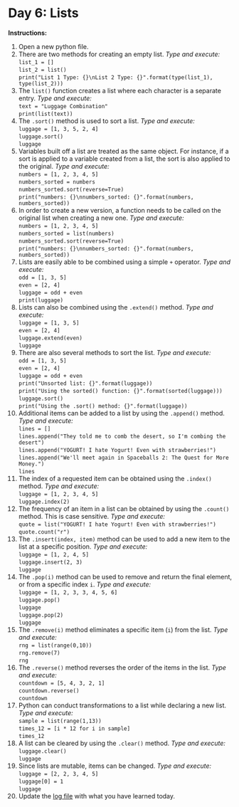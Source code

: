 # Day 6: Lists
**Instructions:** 
1. Open a new python file.
2. There are two methods for creating an empty list. _Type and execute:_  
   `list_1 = []`  
   `list_2 = list()`  
   `print("List 1 Type: {}\nList 2 Type: {}".format(type(list_1), type(list_2)))`
3. The `list()` function creates a list where each character is a separate entry. _Type and execute:_  
   `text = "Luggage Combination"`  
   `print(list(text))`
4. The `.sort()` method is used to sort a list. _Type and execute:_  
   `luggage = [1, 3, 5, 2, 4]`  
   `luggage.sort()`  
   `luggage`
5. Variables built off a list are treated as the same object. For instance, if a sort is applied to a variable created from a list, the sort is also applied to the original. _Type and execute:_  
   `numbers = [1, 2, 3, 4, 5]`  
   `numbers_sorted = numbers`  
   `numbers_sorted.sort(reverse=True)`  
   `print("numbers: {}\nnumbers_sorted: {}".format(numbers, numbers_sorted))`
6. In order to create a new version, a function needs to be called on the original list when creating a new one. _Type and execute:_  
   `numbers = [1, 2, 3, 4, 5]`  
   `numbers_sorted = list(numbers)`  
   `numbers_sorted.sort(reverse=True)`  
   `print("numbers: {}\nnumbers_sorted: {}".format(numbers, numbers_sorted))`
7. Lists are easily able to be combined using a simple `+` operator. _Type and execute:_  
   `odd = [1, 3, 5]`  
   `even = [2, 4]`  
   `luggage = odd + even`  
   `print(luggage)`
8. Lists can also be combined using the `.extend()` method. _Type and execute:_  
   `luggage = [1, 3, 5]`  
   `even = [2, 4]`  
   `luggage.extend(even)`  
   `luggage`
9. There are also several methods to sort the list. _Type and execute:_  
   `odd = [1, 3, 5]`  
   `even = [2, 4]`  
   `luggage = odd + even`  
   `print("Unsorted list: {}".format(luggage))`  
   `print("Using the sorted() function: {}".format(sorted(luggage)))`  
   `luggage.sort()`  
   `print("Using the .sort() method: {}".format(luggage))`
10. Additional items can be added to a list by using the `.append()` method. _Type and execute:_  
   `lines = []`  
   `lines.append("They told me to comb the desert, so I'm combing the desert")`  
   `lines.append("YOGURT! I hate Yogurt! Even with strawberries!")`  
   `lines.append("We'll meet again in Spaceballs 2: The Quest for More Money.")`  
   `lines`
11. The index of a requested item can be obtained using the `.index()` method. _Type and execute:_  
   `luggage = [1, 2, 3, 4, 5]`  
   `luggage.index(2)`
12. The frequency of an item in a list can be obtained by using the `.count()` method. This is case sensitive. _Type and execute:_  
   `quote = list("YOGURT! I hate Yogurt! Even with strawberries!")`  
   `quote.count("r")`
13. The `.insert(index, item)` method can be used to add a new item to the list at a specific position. _Type and execute:_  
   `luggage = [1, 2, 4, 5]`  
   `luggage.insert(2, 3)`  
   `luggage`
14. The `.pop(i)` method can be used to remove and return the final element, or from a specific index `i`. _Type and execute:_  
   `luggage = [1, 2, 3, 3, 4, 5, 6]`  
   `luggage.pop()`  
   `luggage`  
   `luggage.pop(2)`  
   `luggage`
15. The `.remove(i)` method eliminates a specific item (`i`) from the list. _Type and execute:_  
   `rng = list(range(0,10))`  
   `rng.remove(7)`  
   `rng`
16. The `.reverse()` method reverses the order of the items in the list. _Type and execute:_  
   `countdown = [5, 4, 3, 2, 1]`  
   `countdown.reverse()`  
   `countdown`
17. Python can conduct transformations to a list while declaring a new list. _Type and execute:_  
   `sample = list(range(1,13))`  
   `times_12 = [i * 12 for i in sample]`  
   `times_12`
18. A list can be cleared by using the `.clear()` method. _Type and execute:_  
   `luggage.clear()`  
   `luggage`
19. Since lists are mutable, items can be changed. _Type and execute:_  
   `luggage = [2, 2, 3, 4, 5]`  
   `luggage[0] = 1`  
   `luggage`
20. Update the [log file](../../log.md) with what you have learned today.
